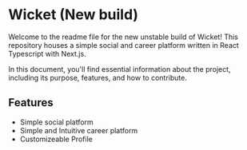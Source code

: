 
# Wicket (New build)

Welcome to the readme file for the new unstable build of Wicket! This repository houses a simple social and career platform written in React Typescript with Next.js. 

In this document, you'll find essential information about the project, including its purpose, features, and how to contribute.




## Features

- Simple social platform
- Simple and Intuitive career platform
- Customizeable Profile

